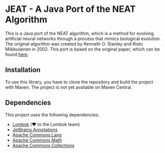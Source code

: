 # JEAT - A Java Port of the NEAT Algorithm

This is a Java port of the NEAT algorithm, which is a method for evolving artificial neural networks
through a process that mimics biological evolution. The original algorithm was created by Kenneth O.
Stanley and Risto Miikkulainen in 2002. This port is based on the original paper, which can be
found [here](http://nn.cs.utexas.edu/downloads/papers/stanley.ec02.pdf).

## Installation

To use this library, you have to clone the repository and build the project with Maven. The project
is not yet available on Maven Central.

## Dependencies

This project uses the following dependencies:

- [Lombok](https://projectlombok.org/) (&#x2665; to the Lombok team)
- [JetBrains Annotations](https://mvnrepository.com/artifact/org.jetbrains/annotations)
- [Apache Commons Lang](https://commons.apache.org/proper/commons-lang/)
- [Apache Commons Math](https://commons.apache.org/proper/commons-math/)
- [Apache Commons Collections](https://commons.apache.org/proper/commons-collections/)
